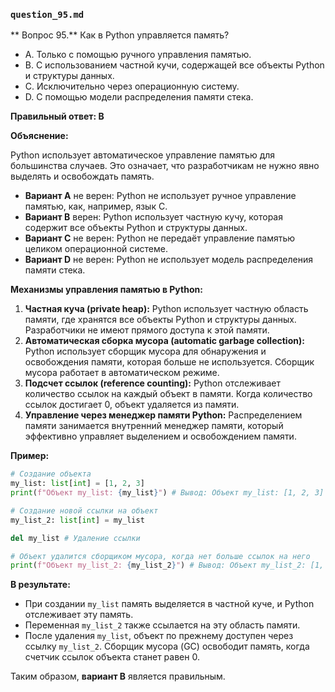 ### `question_95.md`

** Вопрос 95.** Как в Python управляется память?

- A. Только с помощью ручного управления памятью.
- B. С использованием частной кучи, содержащей все объекты Python и структуры данных.
- C. Исключительно через операционную систему.
- D. С помощью модели распределения памяти стека.

**Правильный ответ: B**

**Объяснение:**

Python использует автоматическое управление памятью для большинства случаев. Это означает, что разработчикам не нужно явно выделять и освобождать память.

*   **Вариант A** не верен: Python не использует ручное управление памятью, как, например, язык C.
*  **Вариант B** верен: Python использует частную кучу, которая содержит все объекты Python и структуры данных.
*   **Вариант C** не верен:  Python не передаёт управление памятью целиком операционной системе.
*   **Вариант D** не верен:  Python не использует модель распределения памяти стека.

**Механизмы управления памятью в Python:**

1.  **Частная куча (private heap):** Python использует частную область памяти, где хранятся все объекты Python и структуры данных. Разработчики не имеют прямого доступа к этой памяти.
2.  **Автоматическая сборка мусора (automatic garbage collection):** Python использует сборщик мусора для обнаружения и освобождения памяти, которая больше не используется. Сборщик мусора работает в автоматическом режиме.
3.  **Подсчет ссылок (reference counting):** Python отслеживает количество ссылок на каждый объект в памяти. Когда количество ссылок достигает 0, объект удаляется из памяти.
4.  **Управление через менеджер памяти Python:** Распределением памяти занимается внутренний менеджер памяти, который эффективно управляет выделением и освобождением памяти.

**Пример:**

```python
# Создание объекта
my_list: list[int] = [1, 2, 3]
print(f"Объект my_list: {my_list}") # Вывод: Объект my_list: [1, 2, 3]

# Создание новой ссылки на объект
my_list_2: list[int] = my_list

del my_list # Удаление ссылки

# Объект удалится сборщиком мусора, когда нет больше ссылок на него
print(f"Объект my_list_2: {my_list_2}") # Вывод: Объект my_list_2: [1, 2, 3]
```

**В результате:**
*  При создании `my_list` память выделяется в частной куче, и Python отслеживает эту память.
*  Переменная `my_list_2` также ссылается на эту область памяти.
* После удаления `my_list`, объект по прежнему доступен через ссылку `my_list_2`.  Сборщик мусора (GC) освободит память, когда счетчик ссылок объекта станет равен 0.

Таким образом, **вариант B** является правильным.
